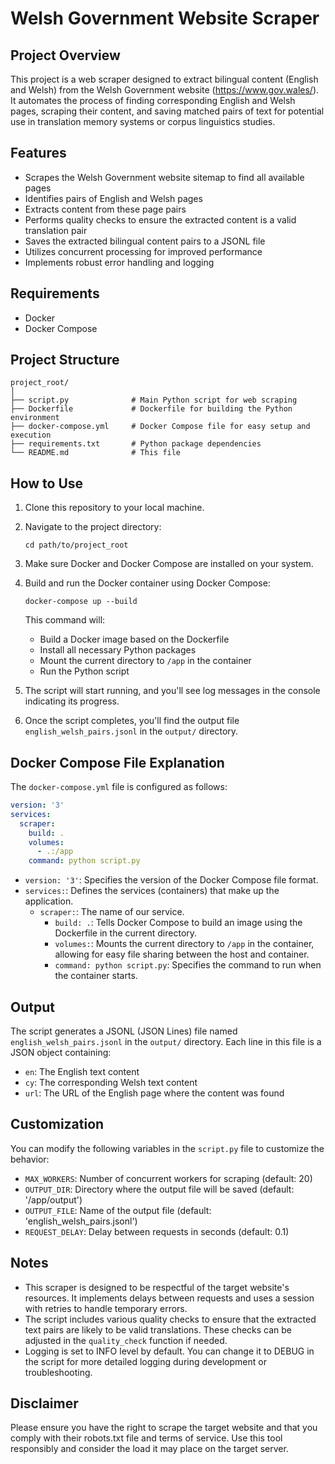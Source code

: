 # Welsh Government Website Scraper

## Project Overview

This project is a web scraper designed to extract bilingual content (English and Welsh) from the Welsh Government website (https://www.gov.wales/). It automates the process of finding corresponding English and Welsh pages, scraping their content, and saving matched pairs of text for potential use in translation memory systems or corpus linguistics studies.

## Features

- Scrapes the Welsh Government website sitemap to find all available pages
- Identifies pairs of English and Welsh pages
- Extracts content from these page pairs
- Performs quality checks to ensure the extracted content is a valid translation pair
- Saves the extracted bilingual content pairs to a JSONL file
- Utilizes concurrent processing for improved performance
- Implements robust error handling and logging

## Requirements

- Docker
- Docker Compose

## Project Structure

```
project_root/
│
├── script.py              # Main Python script for web scraping
├── Dockerfile             # Dockerfile for building the Python environment
├── docker-compose.yml     # Docker Compose file for easy setup and execution
├── requirements.txt       # Python package dependencies
└── README.md              # This file
```

## How to Use

1. Clone this repository to your local machine.

2. Navigate to the project directory:
   ```
   cd path/to/project_root
   ```

3. Make sure Docker and Docker Compose are installed on your system.

4. Build and run the Docker container using Docker Compose:
   ```
   docker-compose up --build
   ```

   This command will:
   - Build a Docker image based on the Dockerfile
   - Install all necessary Python packages
   - Mount the current directory to `/app` in the container
   - Run the Python script

5. The script will start running, and you'll see log messages in the console indicating its progress.

6. Once the script completes, you'll find the output file `english_welsh_pairs.jsonl` in the `output/` directory.

## Docker Compose File Explanation

The `docker-compose.yml` file is configured as follows:

```yaml
version: '3'
services:
  scraper:
    build: .
    volumes:
      - .:/app
    command: python script.py
```

- `version: '3'`: Specifies the version of the Docker Compose file format.
- `services:`: Defines the services (containers) that make up the application.
  - `scraper:`: The name of our service.
    - `build: .`: Tells Docker Compose to build an image using the Dockerfile in the current directory.
    - `volumes:`: Mounts the current directory to `/app` in the container, allowing for easy file sharing between the host and container.
    - `command: python script.py`: Specifies the command to run when the container starts.

## Output

The script generates a JSONL (JSON Lines) file named `english_welsh_pairs.jsonl` in the `output/` directory. Each line in this file is a JSON object containing:

- `en`: The English text content
- `cy`: The corresponding Welsh text content
- `url`: The URL of the English page where the content was found

## Customization

You can modify the following variables in the `script.py` file to customize the behavior:

- `MAX_WORKERS`: Number of concurrent workers for scraping (default: 20)
- `OUTPUT_DIR`: Directory where the output file will be saved (default: '/app/output')
- `OUTPUT_FILE`: Name of the output file (default: 'english_welsh_pairs.jsonl')
- `REQUEST_DELAY`: Delay between requests in seconds (default: 0.1)

## Notes

- This scraper is designed to be respectful of the target website's resources. It implements delays between requests and uses a session with retries to handle temporary errors.
- The script includes various quality checks to ensure that the extracted text pairs are likely to be valid translations. These checks can be adjusted in the `quality_check` function if needed.
- Logging is set to INFO level by default. You can change it to DEBUG in the script for more detailed logging during development or troubleshooting.

## Disclaimer

Please ensure you have the right to scrape the target website and that you comply with their robots.txt file and terms of service. Use this tool responsibly and consider the load it may place on the target server.